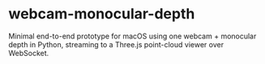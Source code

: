 # webcam-monocular-depth
Minimal end-to-end prototype for macOS using one webcam + monocular depth in Python, streaming to a Three.js point-cloud viewer over WebSocket.
